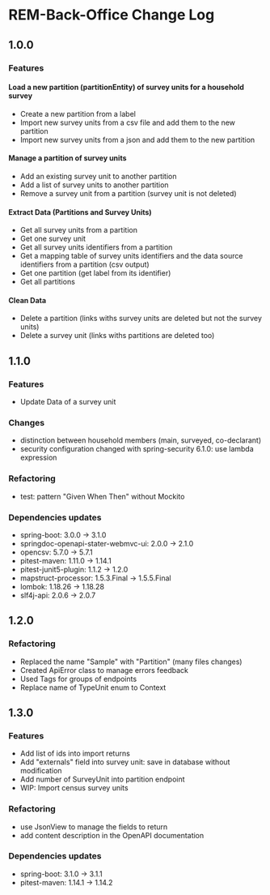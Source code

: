 # REM-Back-Office Change Log

## 1.0.0

### Features

#### Load a new partition (partitionEntity) of survey units for a household survey
- Create a new partition from a label
- Import new survey units from a csv file and add them to the new partition
- Import new survey units from a json and add them to the new partition

#### Manage a partition of survey units
- Add an existing survey unit to another partition
- Add a list of survey units to another partition
- Remove a survey unit from a partition (survey unit is not deleted)

#### Extract Data (Partitions and Survey Units)
- Get all survey units from a partition
- Get one survey unit
- Get all survey units identifiers from a partition
- Get a mapping table of survey units identifiers and the data source identifiers from a partition (csv output)
- Get one partition (get label from its identifier) 
- Get all partitions

#### Clean Data
- Delete a partition (links withs survey units are deleted but not the survey units)
- Delete a survey unit (links withs partitions are deleted too)

## 1.1.0

### Features
- Update Data of a survey unit

### Changes
- distinction between household members (main, surveyed, co-declarant)
- security configuration changed with spring-security 6.1.0: use lambda expression

### Refactoring
- test: pattern "Given When Then" without Mockito

### Dependencies updates
- spring-boot: 3.0.0 -> 3.1.0
- springdoc-openapi-stater-webmvc-ui: 2.0.0 -> 2.1.0
- opencsv: 5.7.0 -> 5.7.1
- pitest-maven: 1.11.0 -> 1.14.1
- pitest-junit5-plugin: 1.1.2 -> 1.2.0
- mapstruct-processor: 1.5.3.Final -> 1.5.5.Final
- lombok: 1.18.26 -> 1.18.28
- slf4j-api: 2.0.6 -> 2.0.7

## 1.2.0

### Refactoring
- Replaced the name "Sample" with "Partition" (many files changes)
- Created ApiError class to manage errors feedback
- Used Tags for groups of endpoints
- Replace name of TypeUnit enum to Context

## 1.3.0

### Features
- Add list of ids into import returns
- Add "externals" field into survey unit: save in database without modification
- Add number of SurveyUnit into partition endpoint
- WIP: Import census survey units

### Refactoring
- use JsonView to manage the fields to return
- add content description in the OpenAPI documentation

### Dependencies updates
- spring-boot: 3.1.0 -> 3.1.1
- pitest-maven: 1.14.1 -> 1.14.2